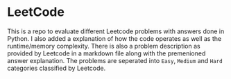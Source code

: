 # LeetCode

This is a repo to evaluate different Leetcode problems with answers done in Python. I also added a explanation of how the code operates as well as the runtime/memory complexity. There is also a problem description as provided by Leetcode in a markdown file along with the premenioned answer explanation. The problems are seperated into `Easy`, `Medium` and `Hard` categories classified by Leetcode.